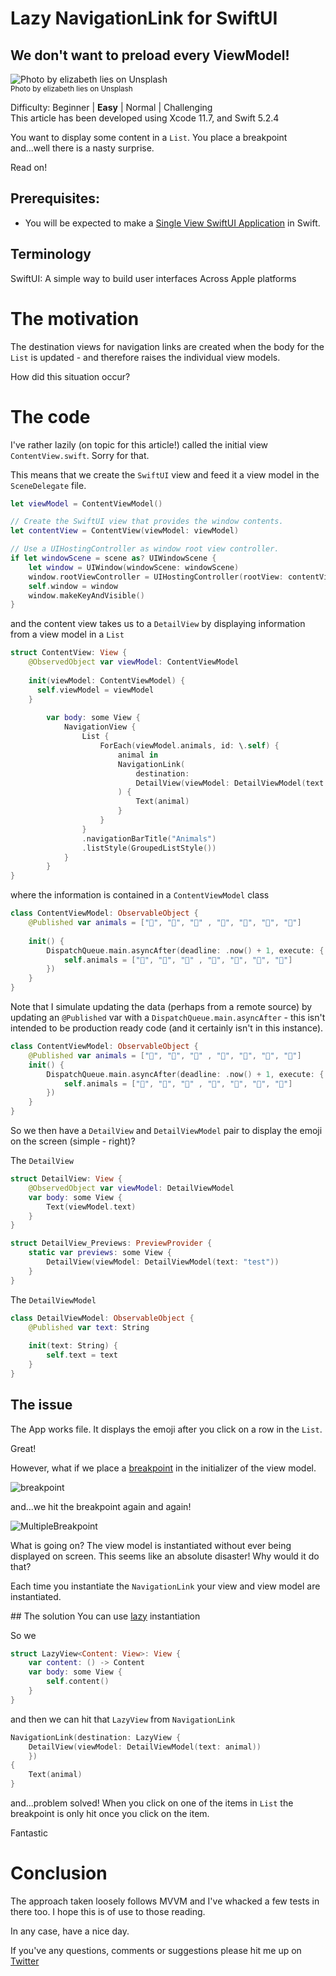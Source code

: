 # Lazy NavigationLink for SwiftUI
## We don't want to preload every ViewModel!

![Photo by elizabeth lies on Unsplash](Images/elizabeth-lies-PIQCA1ReSgU-unsplash.jpg)<br/>
<sub>Photo by elizabeth lies on Unsplash<sub>

Difficulty: Beginner | **Easy** | Normal | Challenging<br/>
This article has been developed using Xcode 11.7, and Swift 5.2.4

You want to display some content in a `List`. You place a breakpoint and...well there is a nasty surprise. 

Read on!

## Prerequisites: 
* You will be expected to make a [Single View SwiftUI Application](https://medium.com/@stevenpcurtis.sc/hello-world-swiftui-92bcf48a62d3) in Swift.

## Terminology
SwiftUI: A simple way to build user interfaces Across Apple platforms

# The motivation
The destination views for navigation links are created when the body for the `List` is updated - and therefore raises the individual view models.

How did this situation occur?

# The code
I've rather lazily (on topic for this article!) called the initial view `ContentView.swift`. Sorry for that.

This means that we create the `SwiftUI` view and feed it a view model  in the `SceneDelegate` file.

```Swift
let viewModel = ContentViewModel()

// Create the SwiftUI view that provides the window contents.
let contentView = ContentView(viewModel: viewModel)

// Use a UIHostingController as window root view controller.
if let windowScene = scene as? UIWindowScene {
    let window = UIWindow(windowScene: windowScene)
    window.rootViewController = UIHostingController(rootView: contentView)
    self.window = window
    window.makeKeyAndVisible()
}
```

and the content view takes us to a `DetailView` by displaying information from a view model in a `List`
```Swift
struct ContentView: View {
    @ObservedObject var viewModel: ContentViewModel
    
    init(viewModel: ContentViewModel) {
      self.viewModel = viewModel
    }
    
        var body: some View {
            NavigationView {
                List {
                    ForEach(viewModel.animals, id: \.self) {
                        animal in
                        NavigationLink(
                            destination:
                            DetailView(viewModel: DetailViewModel(text: animal))
                        ) {
                            Text(animal)
                        }
                    }
                }
                .navigationBarTitle("Animals")
                .listStyle(GroupedListStyle())
            }
        }
}
```

where the information is contained in a `ContentViewModel` class 

```Swift
class ContentViewModel: ObservableObject {
    @Published var animals = ["🦒", "🦮", "🐖" , "🦔", "🦓", "🦢", "🦋"]
    
    init() {
        DispatchQueue.main.asyncAfter(deadline: .now() + 1, execute: {
            self.animals = ["🦒", "🦒", "🦒" , "🦒", "🦒", "🦒", "🦒"]
        })
    }
}
```

Note that I simulate updating the data (perhaps from a remote source) by updating an `@Published` var with a `DispatchQueue.main.asyncAfter` - this isn't intended to be production ready code (and it certainly isn't in this instance).

```Swift
class ContentViewModel: ObservableObject {
    @Published var animals = ["🦒", "🦮", "🐖" , "🦔", "🦓", "🦢", "🦋"]
    init() {
        DispatchQueue.main.asyncAfter(deadline: .now() + 1, execute: {
            self.animals = ["🦒", "🦒", "🦒" , "🦒", "🦒", "🦒", "🦒"]
        })
    }
}
```

So we then have a `DetailView` and `DetailViewModel` pair to display the emoji on the screen (simple - right)?

The `DetailView`
```Swift
struct DetailView: View {
    @ObservedObject var viewModel: DetailViewModel
    var body: some View {
        Text(viewModel.text)
    }
}

struct DetailView_Previews: PreviewProvider {
    static var previews: some View {
        DetailView(viewModel: DetailViewModel(text: "test"))
    }
}
```

The `DetailViewModel`

```Swift
class DetailViewModel: ObservableObject {
    @Published var text: String
    
    init(text: String) {
        self.text = text
    }
}
```

## The issue
The App works file. It displays the emoji after you click on a row in the `List`.

Great!

However, what if we place a [breakpoint](https://medium.com/@stevenpcurtis.sc/debug-using-breakpoints-in-xcode-705cc9ce6d4c) in the initializer of the view model.

![breakpoint](Images/breakpoint.png)

and...we hit the breakpoint again and again!

![MultipleBreakpoint](Movies/MultipleBreakpoint.gif)

What is going on? The view model is instantiated without ever being displayed on screen. This seems like an absolute disaster! Why would it do that?

Each time you instantiate the `NavigationLink` your view and view model are instantiated. 

## The solution
You can use [lazy](https://medium.com/@stevenpcurtis.sc/the-lazy-variables-what-and-why-in-swift-619cb951ee0f) instantiation 

So we 

```swift
struct LazyView<Content: View>: View {
    var content: () -> Content
    var body: some View {
        self.content()
    }
}
```

and then we can hit that `LazyView` from `NavigationLink`

```swift
NavigationLink(destination: LazyView {
    DetailView(viewModel: DetailViewModel(text: animal))
    })
{
    Text(animal)
}
```

and...problem solved! 
When you click on one of the items in `List` the breakpoint is only hit once you click on the item.

Fantastic

# Conclusion
The approach taken loosely follows MVVM and I've whacked a few tests in there too. I hope this is of use to those reading.
 
 In any case, have a nice day.
 
 If you've any questions, comments or suggestions please hit me up on [Twitter](https://twitter.com/stevenpcurtis) 
